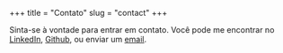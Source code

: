 +++
title = "Contato"
slug = "contact"
+++

Sinta-se à vontade para entrar em contato. Você pode me encontrar no [LinkedIn](https://www.linkedin.com/in/mau-me/), [Github](<[https://github.com/mau-me](https://github.com/mau-me)>), ou enviar um [email](mailto:mauriciosm95@gmail.com).
